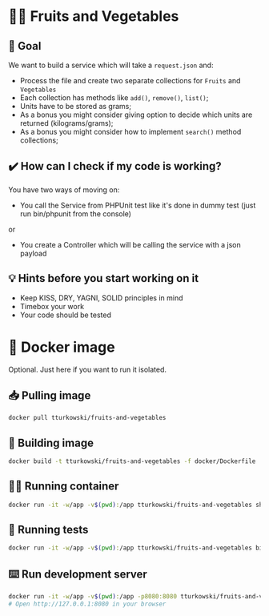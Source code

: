 # 🍎🥕 Fruits and Vegetables

## 🎯 Goal
We want to build a service which will take a `request.json` and:
* Process the file and create two separate collections for `Fruits` and `Vegetables`
* Each collection has methods like `add()`, `remove()`, `list()`;
* Units have to be stored as grams;
* As a bonus you might consider giving option to decide which units are returned (kilograms/grams);
* As a bonus you might consider how to implement `search()` method collections;

## ✔️ How can I check if my code is working?
You have two ways of moving on:
* You call the Service from PHPUnit test like it's done in dummy test (just run bin/phpunit from the console)

or

* You create a Controller which will be calling the service with a json payload

## 💡 Hints before you start working on it
* Keep KISS, DRY, YAGNI, SOLID principles in mind
* Timebox your work
* Your code should be tested

# 🐳 Docker image
Optional. Just here if you want to run it isolated.

## 📥 Pulling image
```bash
docker pull tturkowski/fruits-and-vegetables
```

## 🧱 Building image
```bash
docker build -t tturkowski/fruits-and-vegetables -f docker/Dockerfile .
```

## 🏃‍♂️ Running container
```bash
docker run -it -w/app -v$(pwd):/app tturkowski/fruits-and-vegetables sh 
```

## 🛂 Running tests
```bash
docker run -it -w/app -v$(pwd):/app tturkowski/fruits-and-vegetables bin/phpunit
```

## ⌨️ Run development server
```bash
docker run -it -w/app -v$(pwd):/app -p8080:8080 tturkowski/fruits-and-vegetables php -S 0.0.0.0:8080 -t /app/public
# Open http://127.0.0.1:8080 in your browser
```
